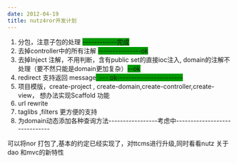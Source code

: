 ```yaml
---
date: 2012-04-19
title: nutz4ror开发计划
---
```



<ol>
	<li>
		分包，注意子包的处理 <span style="background-color:#009900;">------------完成</span>
	</li>
	<li>
		去掉controller中的所有注解 <span style="background-color:#009900;">---------------ok</span>
	</li>
	<li>
		去掉Inject 注解，不用判断，含有public set的直接ioc注入, domain的注解不处理（要不然只能是domain更加复杂）<span style="background-color:#009900;">--ok</span>
	</li>
	<li>
		redirect 支持返回&nbsp;message<span style="background-color:#009900;"> &nbsp;--- ok-----------------------</span>
	</li>
	<li>
		项目模版，create-project , create-domain,create-controller,create-view， 想办法实现Scaffold 功能
	</li>
	<li>
		url rewrite
	</li>
	<li>
		taglibs ,filters&nbsp;更方便的支持
	</li>
	<li>
		为domain动态添加各种查询方法-----------------考虑中------------------------------
	</li>
</ol>
<p>
	可以将nor 打包了,基本的约定已经实现了，对ttcms进行升级,同时看看nutz 关于dao 和mvc的新特性
</p>